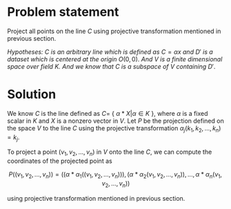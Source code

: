 # Problem statement

Project all points on the line $C$ using projective transformation mentioned in previous section.

*Hypotheses:* $C$ *is an arbitrary line which is defined as* $C = \alpha x$ *and* $D'$ *is a dataset which is centered at the origin* $O(0, 0)$. *And V is a finite dimensional space over field K. And we know that* $C$ *is a subspace of* $V$ *containing* $D'$.

# Solution

We know $C$ is the line defined as $C =$ { $\alpha * X | \alpha \in K$ }, where $\alpha$ is a fixed scalar in $K$ and $X$ is a nonzero vector in $V$. Let $P$ be the projection defined on the space $V$ to the line $C$ using the projective transformation $\alpha_j (k_1, k_2, ..., k_n) = k_j$.

To project a point $(v_1, v_2, ..., v_n)$ in $V$ onto the line $C$, we can compute the coordinates of the projected point as 

$$P((v_1, v_2, ..., v_n)) = ((\alpha * \alpha_1((v_1, v_2, ..., v_n))), (\alpha * \alpha_2(v_1, v_2, ..., v_n)), ..., \alpha * \alpha_n(v_1, v_2, ..., v_n))$$

using projective transformation mentioned in previous section.
